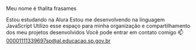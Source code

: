 Meu nome é thalita frasames

Estou estudando na Alura
Estou me desenvolvendo na linguagem JavaScript
Utilizo esse espaço para minha organização e compartilhamento dos meu projetos desenvolvidos
Você pode entrar em contato comigo 📫
00001111339697sp@al.educacao.sp.gov.br
